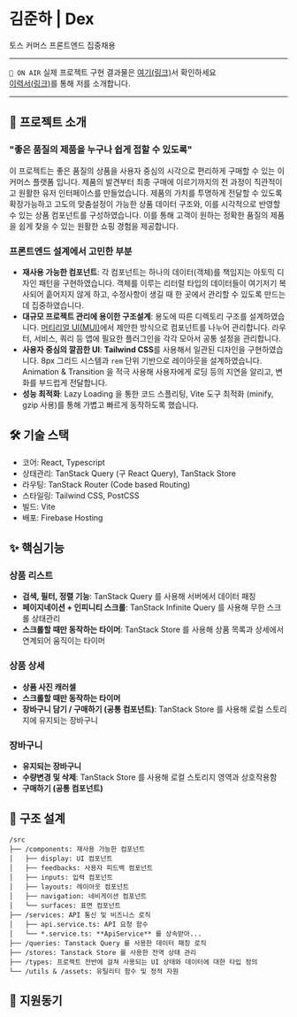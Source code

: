 # 김준하 | Dex

토스 커머스 프론트엔드 집중채용

---

`🔴 ON AIR` 실제 프로젝트 구현 결과물은 [여기(링크)](https://demo.devudex.info/)서 확인하세요 <br/>
[이력서(링크)](./resume/김준하_이력서.pdf)를 통해 저를 소개합니다.

---

## 📝 프로젝트 소개

### "좋은 품질의 제품을 누구나 쉽게 접할 수 있도록"

이 프로젝트는 좋은 품질의 상품을 사용자 중심의 시각으로 편리하게 구매할 수 있는 이커머스 플랫폼 입니다. 제품의 발견부터 최종 구매에 이르기까지의 전 과정이 직관적이고 원활한 유저 인터페이스를 만들었습니다. 제품의
가치를 투명하게 전달할 수 있도록 확장가능하고 고도의 맞춤설정이 가능한 상품 데이터 구조와, 이를 시각적으로 반영할 수 있는 상품 컴포넌트를 구성하였습니다. 이를 통해 고객이 원하는 정확한 품질의 제품을 쉽게 찾을
수 있는 원활한 쇼핑 경험을 제공합니다.

### 프론트엔드 설계에서 고민한 부분

- **재사용 가능한 컴포넌트**: 각 컴포넌트는 하나의 데이터(객체)를 책임지는 아토믹 디자인 패턴을 구현하였습니다. 객체를 이루는 리터럴 타입의 데이터들이 여기저기 복사되어 흩어지지 않게 하고, 수정사항이 생길
  때 한 곳에서 관리할 수 있도록 만드는데 집중하였습니다.
- **대규모 프로젝트 관리에 용이한 구조설계**: 용도에 따른 디렉토리 구조를 설계하였습니다. [머티리얼 UI(MUI)](https://mui.com/material-ui/all-components/)에서 제안한
  방식으로 컴포넌트를 나누어 관리합니다. 라우터, 서비스, 쿼리 등 앱에 필요한 플러그인을 각각 모아서 공통 설정을 관리합니다.
- **사용자 중심의 깔끔한 UI**: **Tailwind CSS**를 사용해서 일관된 디자인을 구현하였습니다. 8px 그리드 시스템과 `rem` 단위 기반으로 레이아웃을 설계하였습니다. Animation &
  Transition 을 적극 사용해 사용자에게 로딩 등의 지연을 알리고, 변화를 부드럽게 전달합니다.
- **성능 최적화**: Lazy Loading 을 통한 코드 스플리팅, Vite 도구 최적화 (minify, gzip 사용)를 통해 가볍고 빠르게 동작하도록 했습니다.

## 🛠️ 기술 스택

- 코어: React, Typescript
- 상태관리: TanStack Query (구 React Query), TanStack Store
- 라우팅: TanStack Router (Code based Routing)
- 스타일링: Tailwind CSS, PostCSS
- 빌드: Vite
- 배포: Firebase Hosting

## ✨ 핵심기능

### 상품 리스트

- **검색, 필터, 정렬 기능**: TanStack Query 를 사용해 서버에서 데이터 패칭
- **페이지네이션 + 인피니티 스크롤**: TanStack Infinite Query 를 사용해 무한 스크롤 상태관리
- **스크롤할 때만 동작하는 타이머**: TanStack Store 를 사용해 상품 목록과 상세에서 연계되어 움직이는 타이머

### 상품 상세

- **상품 사진 캐러셀**
- **스크롤할 때만 동작하는 타이머**
- **장바구니 담기 / 구매하기 (공통 컴포넌트)**: TanStack Store 를 사용해 로컬 스토리지에 유지되는 장바구니

### 장바구니

- **유지되는 장바구니**
- **수량변경 및 삭제**: TanStack Store 를 사용해 로컬 스토리지 영역과 상호작용함
- **구매하기 (공통 컴포넌트)**

## 📂 구조 설계

```text
/src
├── /components: 재사용 가능한 컴포넌트
│   ├── display: UI 컴포넌트
│   ├── feedbacks: 사용자 피드백 컴포넌트
│   ├── inputs: 입력 컴포넌트
│   ├── layouts: 레이아웃 컴포넌트
│   ├── navigation: 네비게이션 컴포넌트
│   └── surfaces: 표면 컴포넌트
├── /services: API 통신 및 비즈니스 로직
│   ├── api.service.ts: API 요청 함수
│   └── *.service.ts: **ApiService** 를 상속받아...
├── /queries: Tanstack Query 를 사용한 데이터 패칭 로직
├── /stores: Tanstack Store 를 사용한 전역 상태 관리
├── /types: 프로젝트 전반에 걸쳐 사용되는 UI 상태와 데이터에 대한 타입 정의
└── /utils & /assets: 유틸리티 함수 및 정적 자원
```

## 🙋‍ 지원동기